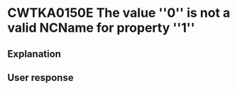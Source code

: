 # CWTKA0150E The value ''0'' is not a valid NCName for property ''1''

## Explanation

## User response